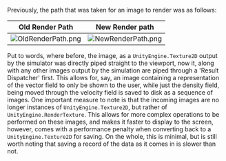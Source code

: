 Previously, the path that was taken for an image to render was as follows:

| Old Render Path        | New Render path                                     |
| ---------------------- | ------------------------------------ |
| ![OldRenderPath.png](OldRenderPath.png) | ![NewRenderPath.png](NewRenderPath.png) |

Put to words, where before, the image, as a `UnityEngine.Texture2D` output by the simulator was directly piped straight to the viewport, now it, along with any other images output by the simulation are piped through a 'Result Dispatcher' first.
This allows for, say, an image containing a representation of the vector field to only be shown to the user, while just the density field, being moved through the velocity field is saved to disk as a sequence of images.
One important measure to note is that the incoming images are no longer instances of `UnityEngine.Texture2D`, but rather of `UnityEngine.RenderTexture`. This allows for more complex operations to be performed on these images, and makes it faster to display to the screen, however, comes with a performance penalty when converting back to a `UnityEngine.Texture2D` for saving. On the whole, this is minimal, but is still worth noting that saving a record of the data as it comes in is slower than not.